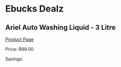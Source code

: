 
# Ebucks Dealz
## Ariel Auto Washing Liquid - 3 Litre
[Product Page](https://www.ebucks.com/web/shop/productSelected.do?prodId=1018635480&catId=908586136)

Price: R99.00

Savings: 


	